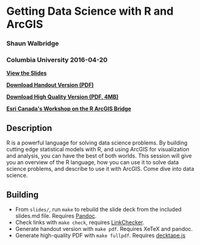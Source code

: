 Getting Data Science with R and ArcGIS
======================================

### Shaun Walbridge
### Columbia University 2016-04-20

**[View the Slides](https://4326.us/esri/r-columbia/)**

**[Download Handout Version (PDF)](https://4326.us/esri/r/devsummit-2016-data-science-r-arcgis-presentation-handout.pdf)**

**[Download High Quality Version (PDF, 4MB)](https://4326.us/esri/r/devsummit-2016-data-science-r-arcgis-presentation-full.pdf)**

**[Esri Canada's Workshop on the R ArcGIS Bridge](https://github.com/cplouffe/r-arcgis-workshop)**

Description
-----------

R is a powerful language for solving data science problems.
By building cutting edge statistical models with R, and
using ArcGIS for visualization and analysis, you can have the
best of both worlds. This session will give you an overview of the
R language, how you can use it to solve data science problems, and
describe to use it with ArcGIS. Come dive into data science.

Building
--------

 - From `slides/`, run `make` to rebuild the slide deck from the included slides.md file. Requires [Pandoc](http://johnmacfarlane.net/pandoc/).
 - Check links with `make check`, requires [LinkChecker](https://pypi.python.org/pypi/LinkChecker).
 - Generate handout version with `make pdf`. Requires XeTeX and pandoc.
 - Generate high-quality PDF with `make fullpdf`. Requires [decktape.js](https://github.com/astefanutti/decktape)

